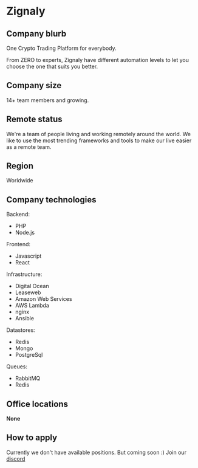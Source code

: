 # Zignaly

## Company blurb

One Crypto Trading Platform for everybody.

From ZERO to experts, Zignaly have different automation levels to let you choose the one that suits you better.

## Company size

14+ team members and growing.

## Remote status

We're a team of people living and working remotely around the world. We like to use the most trending frameworks and tools to make our live easier as a remote team.

## Region

Worldwide

## Company technologies

Backend:

- PHP
- Node.js

Frontend:
- Javascript
- React

Infrastructure:
- Digital Ocean
- Leaseweb
- Amazon Web Services
- AWS Lambda
- nginx
- Ansible

Datastores:

- Redis
- Mongo
- PostgreSql

Queues:

- RabbitMQ
- Redis

## Office locations

**None**

## How to apply

Currently we don't have available positions. But coming soon :) Join our [discord](https://discord.com/invite/r5qRXDJ)

